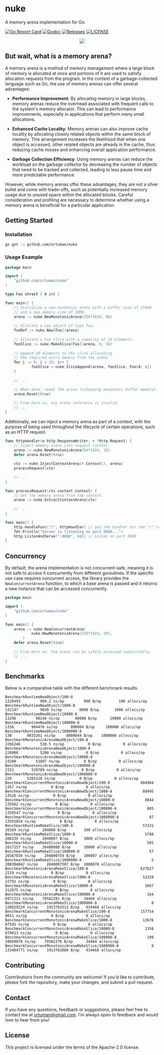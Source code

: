 # nuke

A memory arena implementation for Go.

[![Go Report Card](https://goreportcard.com/badge/github.com/ortuman/nuke?style=flat-square)](https://goreportcard.com/report/github.com/ortuman/nuke)
[![Godoc](http://img.shields.io/badge/go-documentation-blue.svg?style=flat-square)](https://godoc.org/github.com/ortuman/nuke)
[![Releases](https://img.shields.io/github/release/ortuman/nuke/all.svg?style=flat-square)](https://github.com/ortuman/nuke/releases)
[![LICENSE](https://img.shields.io/github/license/ortuman/nuke.svg?style=flat-square)](https://github.com/ortuman/nuke/blob/master/LICENSE)

<div align="center">
    <a href="#">
      <img src="./logo/logo-0.png">
    </a>
</div>

## But wait, what is a memory arena?

A memory arena is a method of memory management where a large block of memory is allocated at once and portions of it are used to satisfy allocation requests from the program. In the context of a garbage-collected language such as Go, the use of memory arenas can offer several advantages:

* **Performance Improvement**: By allocating memory in large blocks, memory arenas reduce the overhead associated with frequent calls to the system's memory allocator. This can lead to performance improvements, especially in applications that perform many small allocations.

* **Enhanced Cache Locality**: Memory arenas can also improve cache locality by allocating closely related objects within the same block of memory. This arrangement increases the likelihood that when one object is accessed, other related objects are already in the cache, thus reducing cache misses and enhancing overall application performance.

* **Garbage Collection Efficiency**: Using memory arenas can reduce the workload on the garbage collector by decreasing the number of objects that need to be tracked and collected, leading to less pause time and more predictable performance.

However, while memory arenas offer these advantages, they are not a silver bullet and come with trade-offs, such as potentially increased memory usage due to unused space within the allocated blocks. Careful consideration and profiling are necessary to determine whether using a memory arena is beneficial for a particular application.

## Getting Started

### Installation

```sh
go get -u github.com/ortuman/nuke
```

### Usage Example

```go
package main

import (
	"github.com/ortuman/nuke"
)

type Foo struct { A int }

func main() {
	// Initialize a new monotonic arena with a buffer size of 256KB 
	// and a max memory size of 20MB.
	arena := nuke.NewMonotonicArena(256*1024, 80)
	
	// Allocate a new object of type Foo.
	fooRef := nuke.New[Foo](arena)
	
	// Allocate a Foo slice with a capacity of 10 elements.
	fooSlice := nuke.MakeSlice[Foo](arena, 0, 10)
	
	// Append 20 elements to the slice allocating 
	// the required extra memory from the arena.
	for i := 0; i < 20; i++ {
            fooSlice = nuke.SliceAppend(arena, fooSlice, Foo{A: i})
	}
	
	// ...

	// When done, reset the arena (releasing monotonic buffer memory).
	arena.Reset(true)
	
	// From here on, any arena reference is invalid.
	// ...
}
```

Additionally, we can inject a memory arena as part of a context, with the purpose of being used throughout the lifecycle of certain operations, such as an HTTP request.

```go
func httpHandler(w http.ResponseWriter, r *http.Request) {
    // Inject memory arena into request context.
    arena := nuke.NewMonotonicArena(64*1024, 10)
    defer arena.Reset(true)
	
    ctx := nuke.InjectContextArena(r.Context(), arena)
    processRequest(ctx)
    
    // ...
}

func processRequest(ctx context.Context) {
    // Get the memory arena from the context.
    arena := nuke.ExtractContextArena(ctx)
	
    // ...
}

func main() {
    http.HandleFunc("/", httpHandler) // Set the handler for the "/" route
    fmt.Println("Server is listening on port 8080...")
    http.ListenAndServe(":8080", nil) // Listen on port 8080
}
```

## Concurrency

By default, the arena implementation is not concurrent-safe, meaning it is not safe to access it concurrently from different goroutines. If the specific use case requires concurrent access, the library provides the `NewConcurrentArena` function, to which a base arena is passed and it returns a new instance that can be accessed concurrently.

```go
package main

import (
	"github.com/ortuman/nuke"
)

func main() {
	arena := nuke.NewConcurrentArena(
            nuke.NewMonotonicArena(256*1024, 20),
        )
	defer arena.Reset(true)
	
	// From here on, the arena can be safely accessed concurrently.
	// ...
}
```

## Benchmarks

Below is a comparative table with the different benchmark results.

```
BenchmarkRuntimeNewObject/100-8                	                 1310493	     909.2 ns/op	     800 B/op	     100 allocs/op
BenchmarkRuntimeNewObject/1000-8               	                  132147	      9030 ns/op	    8000 B/op	    1000 allocs/op
BenchmarkRuntimeNewObject/10000-8              	                   13296	     90249 ns/op	   80000 B/op	   10000 allocs/op
BenchmarkRuntimeNewObject/100000-8             	                    1316	    904476 ns/op	  800004 B/op	  100000 allocs/op
BenchmarkRuntimeNewObject/1000000-8            	                     130	   9033261 ns/op	 8000044 B/op	 1000000 allocs/op
BenchmarkMonotonicArenaNewObject/100-8         	                 2266246	     530.5 ns/op	       0 B/op	       0 allocs/op
BenchmarkMonotonicArenaNewObject/1000-8        	                  228908	      5200 ns/op	       0 B/op	       0 allocs/op
BenchmarkMonotonicArenaNewObject/10000-8       	                   23200	     51807 ns/op	       0 B/op	       0 allocs/op
BenchmarkMonotonicArenaNewObject/100000-8      	                    2312	    519789 ns/op	       0 B/op	       0 allocs/op
BenchmarkMonotonicArenaNewObject/1000000-8     	                     229	   5203328 ns/op	       0 B/op	       0 allocs/op
BenchmarkConcurrentMonotonicArenaNewObject/100-8         	  884904	      1357 ns/op	       0 B/op	       0 allocs/op
BenchmarkConcurrentMonotonicArenaNewObject/1000-8        	   88495	     13526 ns/op	       0 B/op	       0 allocs/op
BenchmarkConcurrentMonotonicArenaNewObject/10000-8       	    8844	    135562 ns/op	       0 B/op	       0 allocs/op
BenchmarkConcurrentMonotonicArenaNewObject/100000-8      	     885	   1359547 ns/op	       0 B/op	       0 allocs/op
BenchmarkConcurrentMonotonicArenaNewObject/1000000-8     	      87	  13591854 ns/op	       0 B/op	       0 allocs/op
BenchmarkRuntimeMakeSlice/100-8                          	   57231	     20169 ns/op	  204800 B/op	     100 allocs/op
BenchmarkRuntimeMakeSlice/1000-8                         	    5780	    206335 ns/op	 2048007 B/op	    1000 allocs/op
BenchmarkRuntimeMakeSlice/10000-8                        	     585	   2017157 ns/op	20480080 B/op	   10000 allocs/op
BenchmarkRuntimeMakeSlice/100000-8                       	      57	  20167039 ns/op	204800759 B/op	  100007 allocs/op
BenchmarkRuntimeMakeSlice/1000000-8                      	       5	 200384042 ns/op	2048007507 B/op	 1000078 allocs/op
BenchmarkMonotonicArenaMakeSlice/100-8                   	  627627	      2219 ns/op	       0 B/op	       0 allocs/op
BenchmarkMonotonicArenaMakeSlice/1000-8                  	   52328	     22791 ns/op	       0 B/op	       0 allocs/op
BenchmarkMonotonicArenaMakeSlice/10000-8                 	    3667	    312075 ns/op	       0 B/op	       0 allocs/op
BenchmarkMonotonicArenaMakeSlice/100000-8                	     164	   6971221 ns/op	70582281 B/op	   34464 allocs/op
BenchmarkMonotonicArenaMakeSlice/1000000-8               	       8	 128829224 ns/op	1913782512 B/op	  934466 allocs/op
BenchmarkConcurrentMonotonicArenaMakeSlice/100-8         	  157754	      8651 ns/op	       0 B/op	       0 allocs/op
BenchmarkConcurrentMonotonicArenaMakeSlice/1000-8        	   13676	     87545 ns/op	       0 B/op	       0 allocs/op
BenchmarkConcurrentMonotonicArenaMakeSlice/10000-8       	    1358	    879413 ns/op	       0 B/op	       0 allocs/op
BenchmarkConcurrentMonotonicArenaMakeSlice/100000-8      	     109	  10689078 ns/op	70582276 B/op	   34464 allocs/op
BenchmarkConcurrentMonotonicArenaMakeSlice/1000000-8     	       8	 133404771 ns/op	1913782680 B/op	  934468 allocs/op
```

## Contributing

Contributions from the community are welcome! If you'd like to contribute, please fork the repository, make your changes, and submit a pull request.

## Contact
If you have any questions, feedback or suggestions, please feel free to contact me at ortuman@gmail.com. I'm always open to feedback and would love to hear from you!

## License

This project is licensed under the terms of the Apache-2.0 license.
